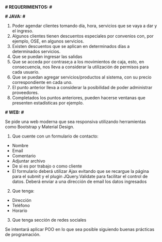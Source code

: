 **#  REQUERIMIENTOS: #** 

**#  JAVA: #** 

1. Poder agendar clientes tomando día, hora, servicios que se vaya a dar y el ingreso.
2. Algunos clientes tienen descuentos especiales por convenios  con, por ejemplo,  OSE, en algunos servicios.
3. Existen descuentos que se aplican en determinados días a determinados servicios.
4. Que se puedan ingresar las salidas
5. Que se  acceda por contrase;a a los movimientos de caja, esto, en consecuencia, nos lleva a considerar la utilización de permisos para cada usuario.
6. Que se puedan agregar servicios/productos al sistema, con su precio correspondiente en cada uno.
7. El punto anterior lleva a considerar la posibilidad de poder administrar proveedores.
8. Completados los puntos anteriores, pueden hacerse ventanas que presenten estadísticas por ejemplo.


**# WEB: #** 

Se pide una web moderna que sea responsiva utilizando herramientas como Bootstrap y Material Design.

1. Que cuente con un formulario de contacto:

* Nombre
* Email
* Comentario
* Adjuntar archivo
* De si es por trabajo o como cliente
* El formulario deberá utilizar Ajax evitando que se recargue la página para el submit y el plugin JQuery.Validate para facilitar el control de datos. Deberá enviar a una dirección de email los  datos ingresados

2. Que tenga:

* Dirección
* Teléfono
* Horario

3. Que tenga sección de redes sociales


Se intentará  aplicar POO en lo que sea posible siguiendo buenas prácticas  de programación.